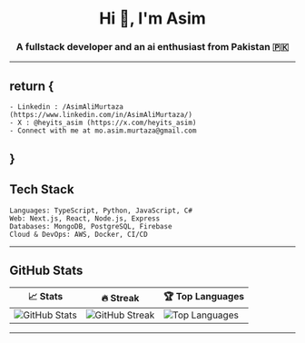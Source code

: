 <h1 align="center">Hi 👋, I'm Asim</h1>  
<h3 align="center">A fullstack developer and an ai enthusiast from Pakistan 🇵🇰 </h3> 


---

## return {
    - Linkedin : /AsimAliMurtaza (https://www.linkedin.com/in/AsimAliMurtaza/)
    - X : @heyits_asim (https://x.com/heyits_asim)
    - Connect with me at mo.asim.murtaza@gmail.com
## }

## Tech Stack  

    Languages: TypeScript, Python, JavaScript, C#  
    Web: Next.js, React, Node.js, Express  
    Databases: MongoDB, PostgreSQL, Firebase  
    Cloud & DevOps: AWS, Docker, CI/CD  

---

## GitHub Stats  

| 📈 Stats | 🔥 Streak | 🏆 Top Languages |
|----------|----------|-----------------|
| ![GitHub Stats](https://github-readme-stats.vercel.app/api?username=AsimAliMurtaza&theme=white&hide_border=true) | ![GitHub Streak](https://github-readme-streak-stats.herokuapp.com/?user=AsimAliMurtaza&theme=white&hide_border=true) | ![Top Languages](https://github-readme-stats.vercel.app/api/top-langs/?username=AsimAliMurtaza&theme=white&hide_border=true&layout=compact) |  

---
